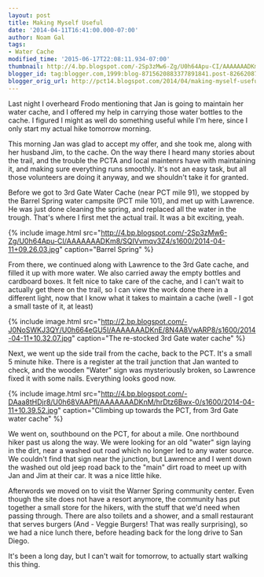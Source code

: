 ```yaml
---
layout: post
title: Making Myself Useful
date: '2014-04-11T16:41:00.000-07:00'
author: Noam Gal
tags:
- Water Cache
modified_time: '2015-06-17T22:08:11.934-07:00'
thumbnail: http://4.bp.blogspot.com/-2Sp3zMw6-Zg/U0h64Apu-CI/AAAAAAADKm8/SQIVvmqv3Z4/s72-c/2014-04-11+09.26.03.jpg
blogger_id: tag:blogger.com,1999:blog-8715620883377891841.post-8266208777613503339
blogger_orig_url: http://pct14.blogspot.com/2014/04/making-myself-useful.html
---
```

Last night I overheard Frodo mentioning that Jan is going to maintain her water cache, and I offered my help in carrying those water bottles to the cache. I figured I might as well do something useful while I'm here, since I only start my actual hike tomorrow morning.

This morning Jan was glad to accept my offer, and she took me, along with her husband Jim, to the cache. On the way there I heard many stories about the trail, and the trouble the PCTA and local maintenrs have with maintaining it, and making sure everything runs smoothly. It's not an easy task, but all those volunteers are doing it anyway, and we shouldn't take it for granted.

Before we got to 3rd Gate Water Cache (near PCT mile 91), we stopped by the Barrel Spring water  campsite (PCT mile 101), and met up with Lawrence. He was just done cleaning the spring, and replaced all the water in the trough. That's where I first met the actual trail. It was a bit exciting, yeah.

{% include image.html src="http://4.bp.blogspot.com/-2Sp3zMw6-Zg/U0h64Apu-CI/AAAAAAADKm8/SQIVvmqv3Z4/s1600/2014-04-11+09.26.03.jpg" caption="Barrel Spring" %}

From there, we continued along with Lawrence to the 3rd Gate cache, and filled it up with more water. We also carried away the empty bottles and cardboard boxes. It felt nice to take care of the cache, and I can't wait to actually get there on the trail, so I can view the work done there in a different light, now that I know what it takes to maintain a cache (well - I got a small taste of it, at least)

{% include image.html src="http://2.bp.blogspot.com/-J0NoSWKJ3QY/U0h664eGU5I/AAAAAAADKnE/8N4A8VwARP8/s1600/2014-04-11+10.32.07.jpg" caption="The re-stocked 3rd Gate water cache" %}

Next, we went up the side trail from the cache, back to the PCT. It's a small 5 minute hike. There is a register at the trail junction that Jan wanted to check, and the wooden "Water" sign was mysteriously broken, so Lawrence fixed it with some nails. Everything looks good now.

{% include image.html src="http://4.bp.blogspot.com/-DAaa8tHDjr8/U0h68VAAPfI/AAAAAAADKnM/hrDtz6Bwx-0/s1600/2014-04-11+10.39.52.jpg" caption="Climbing up towards the PCT, from 3rd Gate water cache" %}

We went on, southbound on the PCT, for about a mile. One northbound hiker past us along the way. We were looking for an old "water" sign laying in the dirt, near a washed out road which no longer led to any water source. We couldn't find that sign near the junction, but Lawrence and I went down the washed out old jeep road back to the "main" dirt road to meet up with Jan and Jim at their car. It was a nice little hike.

Afterwords we moved on to visit the Warner Spring community center. Even though the site does not have a resort anymore, the community has put together a small store for the hikers, with the stuff that we'd need when passing through. There are also toilets and a shower, and a small restaurant that serves burgers (And - Veggie Burgers! That was really surprising), so we had a nice lunch there, before heading back for the long drive to San Diego.

It's been a long day, but I can't wait for tomorrow, to actually start walking this thing.
